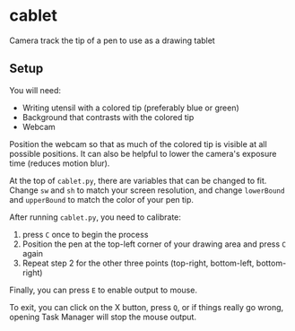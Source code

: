 # cablet
Camera track the tip of a pen to use as a drawing tablet

## Setup

You will need:

* Writing utensil with a colored tip (preferably blue or green)
* Background that contrasts with the colored tip
* Webcam

Position the webcam so that as much of the colored tip is visible at all possible positions. It can also be helpful to lower the camera's exposure time (reduces motion blur).

At the top of `cablet.py`, there are variables that can be changed to fit. Change `sw` and `sh` to match your screen resolution, and change `lowerBound` and `upperBound` to match the color of your pen tip.

After running `cablet.py`, you need to calibrate:

1. press `C` once to begin the process
2. Position the pen at the top-left corner of your drawing area and press `C` again
3. Repeat step 2 for the other three points (top-right, bottom-left, bottom-right)

Finally, you can press `E` to enable output to mouse.

To exit, you can click on the X button, press `Q`, or if things really go wrong, opening Task Manager will stop the mouse output.